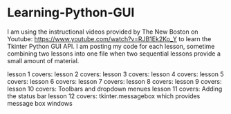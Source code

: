 # Learning-Python-GUI
I am using the instructional videos provided by The New Boston on Youtube: https://www.youtube.com/watch?v=RJB1Ek2Ko_Y to learn the Tkinter
Python GUI API. I am posting my code for each lesson, sometime combining two lessons into one file when two sequential lessons provide a 
small amount of material.

lesson 1 covers:
lesson 2 covers:
lesson 3 covers:
lesson 4 covers:
lesson 5 covers:
lesson 6 covers:
lesson 7 covers:
lesson 8 covers:
lesson 9 covers:
lesson 10 covers: Toolbars and dropdown menues
lesson 11 covers: Adding the status bar
lesson 12 covers: tkinter.messagebox which provides message box windows
